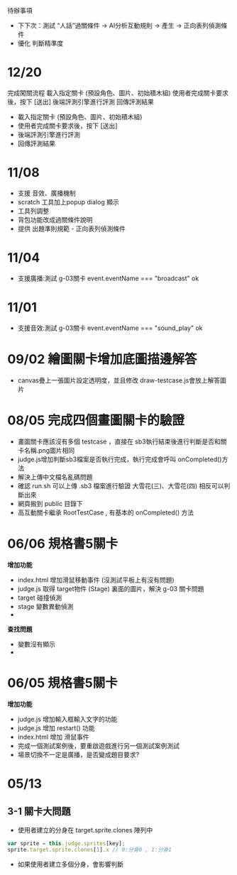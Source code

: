 待辦事項

- 下下次：測試 “人話”過關條件 → AI分析互動規則 → 產生 → 正向表列偵測條件
- 優化 判斷精準度

# 12/20
完成闖關流程
載入指定關卡 (預設角色、圖片、初始積木組)
使用者完成關卡要求後，按下 [送出]
後端評測引擎進行評測
回傳評測結果

- 載入指定關卡 (預設角色、圖片、初始積木組)
- 使用者完成關卡要求後，按下 [送出]
- 後端評測引擎進行評測
- 回傳評測結果



# 11/08
- 支援 音效、廣播機制
- scratch 工具加上popup dialog 顯示
- 工具列調整
- 背包功能改成過關條件說明 
- 提供 出題準則規範 - 正向表列偵測條件

# 11/04
- 支援廣播:測試 g-03關卡 event.eventName === "broadcast" ok

# 11/01
- 支援音效:測試 g-03關卡 event.eventName === "sound_play" ok

# 09/02 繪圖關卡增加底圖描邊解答
- canvas疊上一張圖片設定透明度，並且修改 draw-testcase.js會放上解答圖片

# 08/05 完成四個畫圖關卡的驗證
- 畫圖關卡應該沒有多個 testcase ，直接在 sb3執行結束後進行判斷是否和關卡名稱.png圖片相同
- judge.js增加判斷sb3檔案是否執行完成，執行完成會呼叫 onCompleted()方法
- 解決上傳中文檔名亂碼問題
- 確認 run.sh 可以上傳 .sb3 檔案進行驗證 大雪花(三)、大雪花(四) 相反可以判斷出來
- 網頁搬到 public 目錄下
- 高互動關卡繼承 RootTestCase , 有基本的 onCompleted() 方法

# 06/06 規格書5關卡
**增加功能**
- index.html 增加滑鼠移動事件 (沒測試平板上有沒有問題)
- judge.js 取得 target物件 (Stage) 裏面的圖片，解決 g-03 關卡問題
- target 碰撞偵測
- stage 變數異動偵測
- 
**查找問題**
- 變數沒有顯示
- 

# 06/05 規格書5關卡
**增加功能**
- judge.js 增加輸入框輸入文字的功能
- judge.js 增加 restart() 功能
- index.html 增加 滑鼠事件
- 完成一個測試案例後，要重啟遊戲進行另一個測試案例測試
- 場景切換不一定是廣播，是否變成題目要求?

# 05/13
## 3-1 關卡大問題
- 使用者建立的分身在 target.sprite.clones 陣列中
```js
var sprite = this.judge.sprites[key];
sprite.target.sprite.clones[1].x // 0:分身0 , 1:分身1
```
- 如果使用者建立多個分身，會影響判斷
